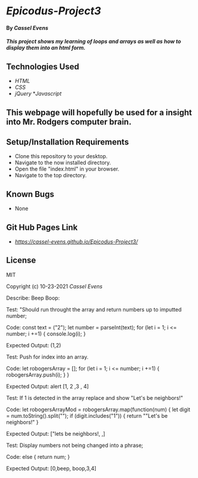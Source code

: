 # _Epicodus-Project3_

#### By _**Cassel Evens**_

#### _This project shows my learning of loops and arrays as well as how to display them into an html form._

## Technologies Used

* _HTML_
* _CSS_
* _jQuery_
*_Javascript_

## This webpage will hopefully be used for a insight into Mr. Rodgers computer brain.

## Setup/Installation Requirements

* Clone this repository to your desktop.
* Navigate to the now installed directory.
* Open the file "index.html" in your browser.
* Navigate to the top directory.

## Known Bugs
* None

## Git Hub Pages Link

* _https://cassel-evens.github.io/Epicodus-Project3/_ 


## License
MIT


Copyright (c) 10-23-2021 _Cassel Evens_

<!-- Buisness Logic  -->
Describe: Beep Boop:

Test: "Should run throught the array and return numbers up to imputted number;

Code: const text = ("2");
let number = parseInt(text);
for (let i = 1; i <= number; i +=1) {
  console.log(i);
} 

Expected Output: (1,2)

Test: Push for index into an array.

Code: let robogersArray = [];
      for (let i = 1; i <= number; i +=1) {
        robogersArray.push(i);
      }
    }
    
Expected Output: alert [1, 2 ,3 , 4]

Test: If 1 is detected in the array replace and show "Let's be neighbors!"

Code: let robogersArrayMod = robogersArray.map(function(num) {
      let digit = num.toString().split("");
      if (digit.includes("1")) {
        return "\"Let's be neighbors!"
      }
      
Expected Output: ["lets be neighbors!, ,]

Test: Display numbers not being changed into a phrase;

Code:  else {
        return num;
      }
      
Expected Output: [0,beep, boop,3,4]

